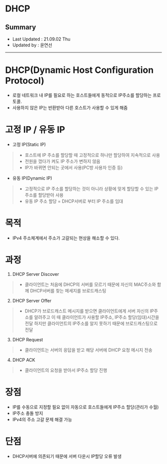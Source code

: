 DHCP
=================================
## Summary
- Last Updated : 21.09.02 Thu   
- Updated by : 윤연선
-----------------------------------

# DHCP(Dynamic Host Configuration Protocol)   
* 로컬 네트워크 내 IP를 필요로 하는 호스트들에게 동적으로 IP주소를 할당하는 프로토콜.
* 사용하지 않은 IP는 반환받아 다른 호스트가 사용할 수 있게 해줌

# 고정 IP / 유동 IP
* 고정 IP(Static IP)
> * 호스트에 IP 주소를 할당할 때 고정적으로 하나만 할당하여 지속적으로 사용   
> * 전원을 껐다가 켜도 IP 주소가 변하지 않음
> * IP가 바뀌면 안되는 곳에서 사용(PC방 사용자 인증 등)

* 유동 IP(Dynamic IP)
> * 고정적으로 IP 주소를 할당하는 것이 아니라 상황에 맞게 할당할 수 있는 IP 주소를 할당받아 사용   
> * 유동 IP 주소 할당 = DHCP서버로 부터 IP 주소를 임대

# 목적   
* IPv4 주소체계에서 주소가 고갈되는 현상을 해소할 수 있다.

# 과정   
1. DHCP Server Discover   
> * 클라이언트는 처음에 DHCP의 서버를 모르기 때문에 자신의 MAC주소와 함께 DHCP서버를 찾는 메세지를 브로드캐스팅
2. DHCP Server Offer   
> * DHCP가 브로드캐스트 메시지를 받으면 클라이언트에게 서버 자신의 IP주소를 알려주고 이 때 클라이언트가 사용할 IP주소, IP주소 할당(임대)시간을 전달 하지만 클라이언트의 IP주소를 알지 못하기 때문에 브로드캐스팅으로 전달
3. DHCP Request   
> * 클라이언트는 서버의 응답을 받고 해당 서버에 DHCP 요청 메시지 전송
4. DHCP ACK   
> * 클라이언트의 요청을 받아서 IP주소 할당 진행

# 장점
* IP를 수동으로 지정할 필요 없이 자동으로 호스트들에게 IP주소 할당(관리가 수월)
* IP주소 충돌 방지
* IPv4의 주소 고갈 문제 해결 가능

# 단점
* DHCP서버에 의존되기 때문에 서버 다운시 IP할당 오류 발생 



